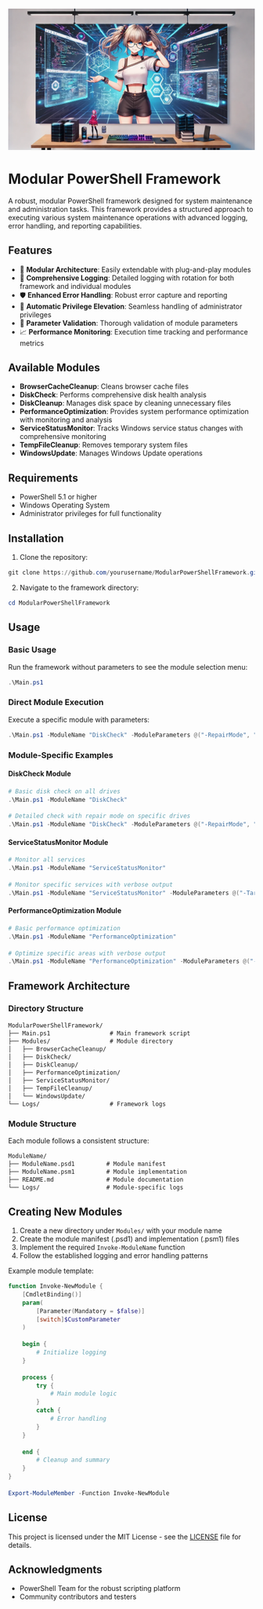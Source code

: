 ![ModularPowerShellFramework Banner](static/img/banner.webp)

# Modular PowerShell Framework

A robust, modular PowerShell framework designed for system maintenance and administration tasks. This framework provides a structured approach to executing various system maintenance operations with advanced logging, error handling, and reporting capabilities.

## Features

- 🔌 **Modular Architecture**: Easily extendable with plug-and-play modules
- 📝 **Comprehensive Logging**: Detailed logging with rotation for both framework and individual modules
- 🛡️ **Enhanced Error Handling**: Robust error capture and reporting
- 🔐 **Automatic Privilege Elevation**: Seamless handling of administrator privileges
- 🔄 **Parameter Validation**: Thorough validation of module parameters
- 📈 **Performance Monitoring**: Execution time tracking and performance metrics

## Available Modules

- **BrowserCacheCleanup**: Cleans browser cache files
- **DiskCheck**: Performs comprehensive disk health analysis
- **DiskCleanup**: Manages disk space by cleaning unnecessary files
- **PerformanceOptimization**: Provides system performance optimization with monitoring and analysis
- **ServiceStatusMonitor**: Tracks Windows service status changes with comprehensive monitoring
- **TempFileCleanup**: Removes temporary system files
- **WindowsUpdate**: Manages Windows Update operations

## Requirements

- PowerShell 5.1 or higher
- Windows Operating System
- Administrator privileges for full functionality

## Installation

1. Clone the repository:
```powershell
git clone https://github.com/yourusername/ModularPowerShellFramework.git
```

2. Navigate to the framework directory:
```powershell
cd ModularPowerShellFramework
```

## Usage

### Basic Usage

Run the framework without parameters to see the module selection menu:
```powershell
.\Main.ps1
```

### Direct Module Execution

Execute a specific module with parameters:
```powershell
.\Main.ps1 -ModuleName "DiskCheck" -ModuleParameters @("-RepairMode", "-VerboseOutput")
```

### Module-Specific Examples

#### DiskCheck Module
```powershell
# Basic disk check on all drives
.\Main.ps1 -ModuleName "DiskCheck"

# Detailed check with repair mode on specific drives
.\Main.ps1 -ModuleName "DiskCheck" -ModuleParameters @("-RepairMode", "-VerboseOutput", "-TargetDrives", "C:", "D:")
```

#### ServiceStatusMonitor Module
```powershell
# Monitor all services
.\Main.ps1 -ModuleName "ServiceStatusMonitor"

# Monitor specific services with verbose output
.\Main.ps1 -ModuleName "ServiceStatusMonitor" -ModuleParameters @("-TargetServices", "wuauserv,spooler", "-VerboseOutput")
```

#### PerformanceOptimization Module
```powershell
# Basic performance optimization
.\Main.ps1 -ModuleName "PerformanceOptimization"

# Optimize specific areas with verbose output
.\Main.ps1 -ModuleName "PerformanceOptimization" -ModuleParameters @("-Areas", "CPU,Memory,Network", "-VerboseOutput")
```

## Framework Architecture

### Directory Structure
```
ModularPowerShellFramework/
├── Main.ps1                 # Main framework script
├── Modules/                 # Module directory
│   ├── BrowserCacheCleanup/
│   ├── DiskCheck/
│   ├── DiskCleanup/
│   ├── PerformanceOptimization/
│   ├── ServiceStatusMonitor/
│   ├── TempFileCleanup/
│   └── WindowsUpdate/
└── Logs/                    # Framework logs
```

### Module Structure
Each module follows a consistent structure:
```
ModuleName/
├── ModuleName.psd1         # Module manifest
├── ModuleName.psm1         # Module implementation
├── README.md               # Module documentation
└── Logs/                   # Module-specific logs
```

## Creating New Modules

1. Create a new directory under `Modules/` with your module name
2. Create the module manifest (.psd1) and implementation (.psm1) files
3. Implement the required `Invoke-ModuleName` function
4. Follow the established logging and error handling patterns

Example module template:
```powershell
function Invoke-NewModule {
    [CmdletBinding()]
    param(
        [Parameter(Mandatory = $false)]
        [switch]$CustomParameter
    )

    begin {
        # Initialize logging
    }

    process {
        try {
            # Main module logic
        }
        catch {
            # Error handling
        }
    }

    end {
        # Cleanup and summary
    }
}

Export-ModuleMember -Function Invoke-NewModule
```

## License

This project is licensed under the MIT License - see the [LICENSE](LICENSE) file for details.

## Acknowledgments

- PowerShell Team for the robust scripting platform
- Community contributors and testers
